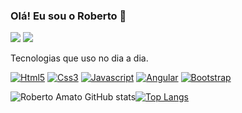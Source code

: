 ### Olá! Eu sou o Roberto 🤚


 <a href="https://wa.me/5511962060007"><img
            src="https://img.shields.io/badge/WhatsApp-25D366?style=for-the-badge&logo=whatsapp&logoColor=white"
            target="_blank"></a>
<a href = "mailto:robertoamatoz@gmail.com"><img src="https://img.shields.io/badge/Gmail-D14836?style=for-the-badge&logo=gmail&logoColor=white" target="_blank"></a>

Tecnologias que uso no dia a dia.

[![Html5](https://img.shields.io/badge/HTML5-E34F26?style=for-the-badge&logo=html5&logoColor=white)]()
[![Css3](	https://img.shields.io/badge/CSS3-1572B6?style=for-the-badge&logo=css3&logoColor=white)]()
[![Javascript](	https://img.shields.io/badge/JavaScript-F7DF1E?style=for-the-badge&logo=javascript&logoColor=black)]()
[![Angular](	https://img.shields.io/badge/Angular-DD0031?style=for-the-badge&logo=angular&logoColor=white)]()
[![Bootstrap](	https://img.shields.io/badge/Bootstrap-563D7C?style=for-the-badge&logo=bootstrap&logoColor=white)]()


![Roberto Amato GitHub stats](https://github-readme-stats.vercel.app/api?username=robertoamato&show_icons=true&theme=radical)[![Top Langs](https://github-readme-stats.vercel.app/api/top-langs/?username=robertoamato&layout=compact)](https://github.com/robertoamato/github-readme-stats)

